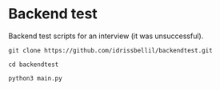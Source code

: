 # Backend test
Backend test scripts for an interview (it was unsuccessful).

`git clone https://github.com/idrissbellil/backendtest.git`

`cd backendtest`

`python3 main.py`
